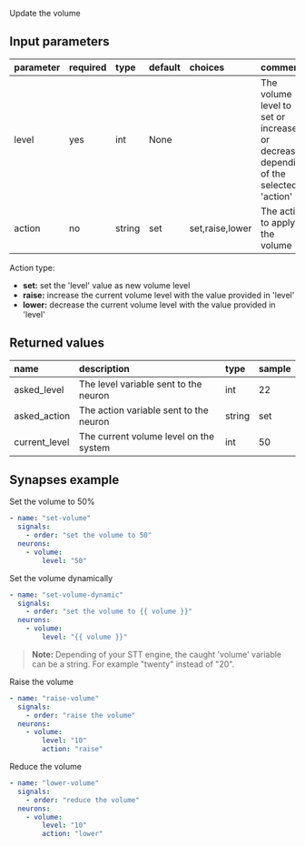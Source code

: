 Update the volume

## Input parameters

| parameter | required | type   | default | choices         | comment                                                                            |
|:----------|:---------|:-------|:--------|:----------------|:-----------------------------------------------------------------------------------|
| level     | yes      | int    | None    |                 | The volume level to set or increase or decrease depending of the selected 'action' |
| action    | no       | string | set     | set,raise,lower | The action to apply to the volume                                                  |

Action type:

- **set:** set the 'level' value as new volume level
- **raise:** increase the current volume level with the value provided in 'level'
- **lower:** decrease the current volume level with the value provided in 'level'

## Returned values

| name          | description                            | type   | sample |
|:--------------|:---------------------------------------|:-------|:-------|
| asked_level   | The level variable sent to the neuron  | int    | 22     |
| asked_action  | The action variable sent to the neuron | string | set    |
| current_level | The current volume level on the system | int    | 50     |


## Synapses example

Set the volume to 50%
```yaml
- name: "set-volume"
  signals:
    - order: "set the volume to 50"
  neurons:
    - volume:
        level: "50"
```

Set the volume dynamically
```yaml
- name: "set-volume-dynamic"
  signals:
    - order: "set the volume to {{ volume }}"
  neurons:
    - volume:
        level: "{{ volume }}"
```
>**Note:** Depending of your STT engine, the caught 'volume' variable can be a string. For example "twenty" instead of "20". 

Raise the volume
```yaml
- name: "raise-volume"
  signals:
    - order: "raise the volume"
  neurons:
    - volume:
        level: "10"
        action: "raise"
```

Reduce the volume
```yaml
- name: "lower-volume"
  signals:
    - order: "reduce the volume"
  neurons:
    - volume:
        level: "10"
        action: "lower"
```
